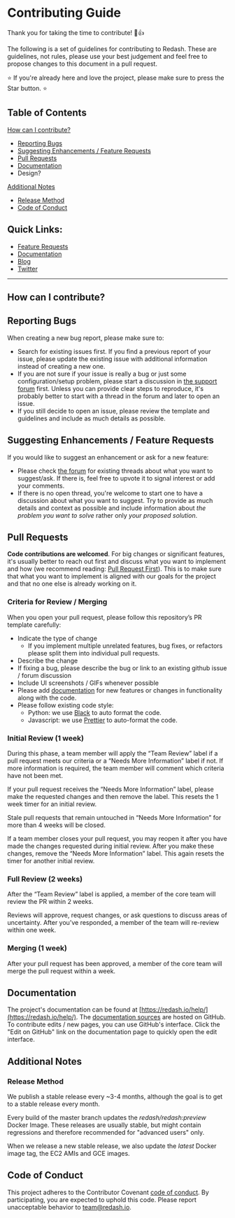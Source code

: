 # Contributing Guide

Thank you for taking the time to contribute! :tada::+1:

The following is a set of guidelines for contributing to Redash. These are guidelines, not rules, please use your best judgement and feel free to propose changes to this document in a pull request.

:star: If you're already here and love the project, please make sure to press the Star button. :star:
## Table of Contents

[How can I contribute?](#how-can-i-contribute)

- [Reporting Bugs](#reporting-bugs)
- [Suggesting Enhancements / Feature Requests](#suggesting-enhancements--feature-requests)
- [Pull Requests](#pull-requests)
- [Documentation](#documentation)
- Design?

[Additional Notes](#additional-notes)

- [Release Method](#release-method)
- [Code of Conduct](#code-of-conduct)

## Quick Links:

- [Feature Requests](https://discuss.redash.io/c/feature-requests)
- [Documentation](https://redash.io/help/)
- [Blog](https://blog.redash.io/)
- [Twitter](https://twitter.com/getredash)

---
## How can I contribute?

## Reporting Bugs

When creating a new bug report, please make sure to:

- Search for existing issues first. If you find a previous report of your issue, please update the existing issue with additional information instead of creating a new one.
- If you are not sure if your issue is really a bug or just some configuration/setup problem, please start a discussion in [the support forum](https://discuss.redash.io/c/support) first. Unless you can provide clear steps to reproduce, it's probably better to start with a thread in the forum and later to open an issue.
- If you still decide to open an issue, please review the template and guidelines and include as much details as possible.

## Suggesting Enhancements / Feature Requests

If you would like to suggest an enhancement or ask for a new feature:

- Please check [the forum](https://discuss.redash.io/c/feature-requests/5) for existing threads about what you want to suggest/ask. If there is, feel free to upvote it to signal interest or add your comments.
- If there is no open thread, you're welcome to start one to have a discussion about what you want to suggest. Try to provide as much details and context as possible and include information about *the problem you want to solve* rather only *your proposed solution*.

## Pull Requests

**Code contributions are welcomed**. For big changes or significant features, it's usually better to reach out first and discuss what you want to implement and how (we recommend reading: [Pull Request First](https://medium.com/practical-blend/pull-request-first-f6bb667a9b6#.ozlqxvj36)). This is to make sure that what you want to implement is aligned with our goals for the project and that no one else is already working on it.

### Criteria for Review / Merging

When you open your pull request, please follow this repository’s PR template carefully:

- Indicate the type of change
  - If you implement multiple unrelated features, bug fixes, or refactors please split them into individual pull requests.
- Describe the change 
- If fixing a bug, please describe the bug or link to an existing github issue / forum discussion
- Include UI screenshots / GIFs whenever possible
- Please add [documentation](#documentation) for new features or changes in functionality along with the code.
- Please follow existing code style:
  - Python: we use [Black](https://github.com/psf/black) to auto format the code.
  - Javascript: we use [Prettier](https://github.com/prettier/prettier) to auto-format the code.

### Initial Review (1 week)

During this phase, a team member will apply the “Team Review” label if a pull request meets our criteria or a “Needs More Information” label if not. If more information is required, the team member will comment which criteria have not been met.

If your pull request receives the “Needs More Information” label, please make the requested changes and then remove the label. This resets the 1 week timer for an initial review.

Stale pull requests that remain untouched in “Needs More Information” for more than 4 weeks will be closed.

If a team member closes your pull request, you may reopen it after you have made the changes requested during initial review. After you make these changes, remove the “Needs More Information” label. This again resets the timer for another initial review.

### Full Review (2 weeks)

After the “Team Review” label is applied, a member of the core team will review the PR within 2 weeks. 

Reviews will approve, request changes, or ask questions to discuss areas of uncertainty. After you’ve responded, a member of the team will re-review within one week.

### Merging (1 week)

After your pull request has been approved, a member of the core team will merge the pull request within a week.

## Documentation

The project's documentation can be found at [https://redash.io/help/](https://redash.io/help/). The [documentation sources](https://github.com/getredash/website/tree/master/src/pages/kb) are hosted on GitHub. To contribute edits / new pages, you can use GitHub's interface. Click the "Edit on GitHub" link on the documentation page to quickly open the edit interface.

## Additional Notes

### Release Method

We publish a stable release every ~3-4 months, although the goal is to get to a stable release every month. 

Every build of the master branch updates the *redash/redash:preview* Docker Image. These releases are usually stable, but might contain regressions and therefore recommended for "advanced users" only.

When we release a new stable release, we also update the *latest* Docker image tag, the EC2 AMIs and GCE images.

## Code of Conduct

This project adheres to the Contributor Covenant [code of conduct](https://redash.io/community/code_of_conduct). By participating, you are expected to uphold this code. Please report unacceptable behavior to team@redash.io.
